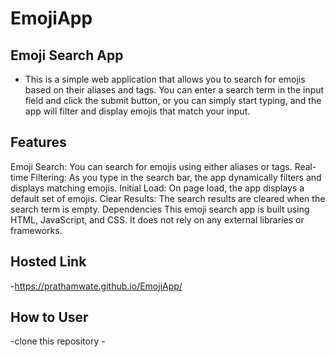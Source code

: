 # EmojiApp

## Emoji Search App
- This is a simple web application that allows you to search for emojis based on their aliases and tags. You can enter a search term in the input field and click the submit button, or you can simply start typing, and the app will filter and display emojis that match your input.

## Features
Emoji Search: You can search for emojis using either aliases or tags.
Real-time Filtering: As you type in the search bar, the app dynamically filters and displays matching emojis.
Initial Load: On page load, the app displays a default set of emojis.
Clear Results: The search results are cleared when the search term is empty.
Dependencies
This emoji search app is built using HTML, JavaScript, and CSS. It does not rely on any external libraries or frameworks.

## Hosted Link
-https://prathamwate.github.io/EmojiApp/

## How to User 
-clone this repository -
 
